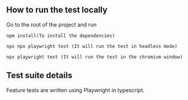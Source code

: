 ## How to run the test locally
Go to the root of the project and run 
```
npm install(To install the dependencies)

npx npx playwright test (It will run the test in headless mode)

npx playwright test (It will run the test in the chromium window)
```

## Test suite details
Feature tests are written using Playwright in typescript.